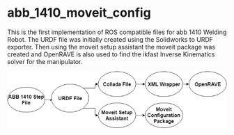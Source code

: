 # abb_1410_moveit_config
This is the first implementation of ROS compatible files for abb 1410 Welding Robot. The URDF file was initially created using the Solidworks to URDF exporter. Then using the moveit setup assistant the moveit package was created and OpenRAVE is also used to find the ikfast Inverse Kinematics solver for the manipulator.

<div align='centre'>
  <img src='Flow chart.png' width='800px' align='centre'>
</div>
